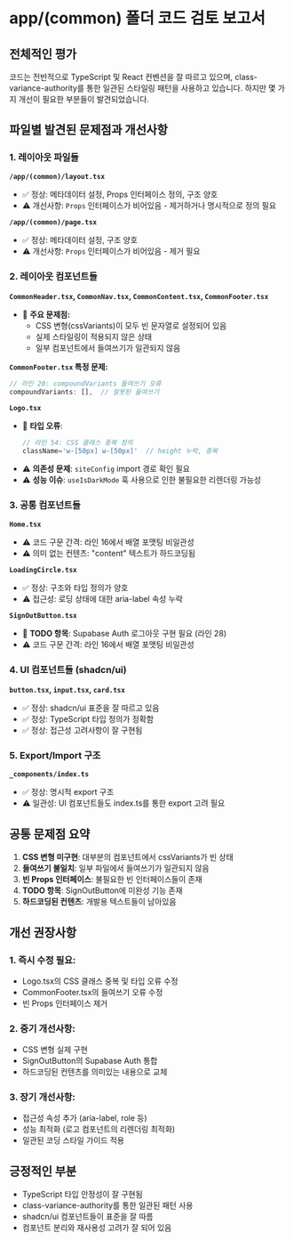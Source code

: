 # app/(common) 폴더 코드 검토 보고서

## 전체적인 평가

코드는 전반적으로 TypeScript 및 React 컨벤션을 잘 따르고 있으며, class-variance-authority를 통한 일관된 스타일링 패턴을 사용하고 있습니다. 하지만 몇 가지 개선이 필요한 부분들이 발견되었습니다.

## 파일별 발견된 문제점과 개선사항

### 1. **레이아웃 파일들**

**`/app/(common)/layout.tsx`**
- ✅ 정상: 메타데이터 설정, Props 인터페이스 정의, 구조 양호
- ⚠️ 개선사항: `Props` 인터페이스가 비어있음 - 제거하거나 명시적으로 정의 필요

**`/app/(common)/page.tsx`**
- ✅ 정상: 메타데이터 설정, 구조 양호
- ⚠️ 개선사항: `Props` 인터페이스가 비어있음 - 제거 필요

### 2. **레이아웃 컴포넌트들**

**`CommonHeader.tsx`, `CommonNav.tsx`, `CommonContent.tsx`, `CommonFooter.tsx`**
- 🔧 **주요 문제점:**
  - CSS 변형(cssVariants)이 모두 빈 문자열로 설정되어 있음
  - 실제 스타일링이 적용되지 않은 상태
  - 일부 컴포넌트에서 들여쓰기가 일관되지 않음

**`CommonFooter.tsx` 특정 문제:**
```typescript
// 라인 20: compoundVariants 들여쓰기 오류
compoundVariants: [],  // 잘못된 들여쓰기
```

**`Logo.tsx`**
- 🚨 **타입 오류**: 
  ```typescript
  // 라인 54: CSS 클래스 중복 정의
  className='w-[50px] w-[50px]'  // height 누락, 중복
  ```
- ⚠️ **의존성 문제**: `siteConfig` import 경로 확인 필요
- ⚠️ **성능 이슈**: `useIsDarkMode` 훅 사용으로 인한 불필요한 리렌더링 가능성

### 3. **공통 컴포넌트들**

**`Home.tsx`**
- ⚠️ 코드 구문 간격: 라인 16에서 배열 포맷팅 비일관성
- ⚠️ 의미 없는 컨텐츠: "content" 텍스트가 하드코딩됨

**`LoadingCircle.tsx`**
- ✅ 정상: 구조와 타입 정의가 양호
- ⚠️ 접근성: 로딩 상태에 대한 aria-label 속성 누락

**`SignOutButton.tsx`**
- 🔧 **TODO 항목**: Supabase Auth 로그아웃 구현 필요 (라인 28)
- ⚠️ 코드 구문 간격: 라인 16에서 배열 포맷팅 비일관성

### 4. **UI 컴포넌트들 (shadcn/ui)**

**`button.tsx`, `input.tsx`, `card.tsx`**
- ✅ 정상: shadcn/ui 표준을 잘 따르고 있음
- ✅ 정상: TypeScript 타입 정의가 정확함
- ✅ 정상: 접근성 고려사항이 잘 구현됨

### 5. **Export/Import 구조**

**`_components/index.ts`**
- ✅ 정상: 명시적 export 구조
- ⚠️ 일관성: UI 컴포넌트들도 index.ts를 통한 export 고려 필요

## 공통 문제점 요약

1. **CSS 변형 미구현**: 대부분의 컴포넌트에서 cssVariants가 빈 상태
2. **들여쓰기 불일치**: 일부 파일에서 들여쓰기가 일관되지 않음
3. **빈 Props 인터페이스**: 불필요한 빈 인터페이스들이 존재
4. **TODO 항목**: SignOutButton에 미완성 기능 존재
5. **하드코딩된 컨텐츠**: 개발용 텍스트들이 남아있음

## 개선 권장사항

### 1. **즉시 수정 필요**:
- Logo.tsx의 CSS 클래스 중복 및 타입 오류 수정
- CommonFooter.tsx의 들여쓰기 오류 수정
- 빈 Props 인터페이스 제거

### 2. **중기 개선사항**:
- CSS 변형 실제 구현
- SignOutButton의 Supabase Auth 통합
- 하드코딩된 컨텐츠를 의미있는 내용으로 교체

### 3. **장기 개선사항**:
- 접근성 속성 추가 (aria-label, role 등)
- 성능 최적화 (로고 컴포넌트의 리렌더링 최적화)
- 일관된 코딩 스타일 가이드 적용

## 긍정적인 부분

- TypeScript 타입 안정성이 잘 구현됨
- class-variance-authority를 통한 일관된 패턴 사용
- shadcn/ui 컴포넌트들이 표준을 잘 따름
- 컴포넌트 분리와 재사용성 고려가 잘 되어 있음